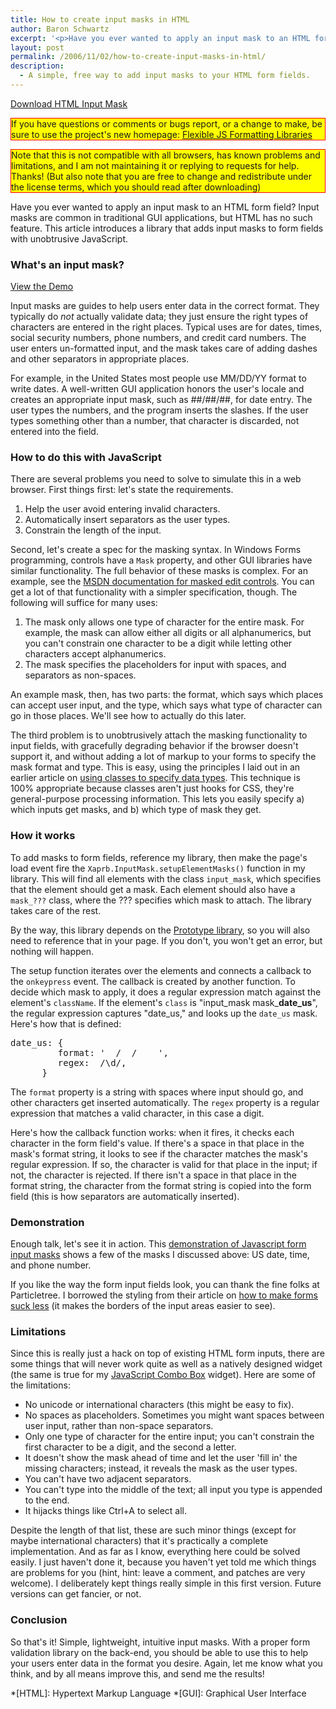 ```yaml
---
title: How to create input masks in HTML
author: Baron Schwartz
excerpt: '<p>Have you ever wanted to apply an input mask to an HTML form field? Input masks are common in traditional GUI applications, but HTML has no such feature. This article introduces a library that adds input masks to form fields with unobtrusive JavaScript.</p>'
layout: post
permalink: /2006/11/02/how-to-create-input-masks-in-html/
description:
  - A simple, free way to add input masks to your HTML form fields.
---
```

<p class="download">
  <a href="/html-input-mask/src/">Download HTML Input Mask</a>
</p>

<p style="border:solid red 1px; background:yellow">
  If you have questions or comments or bugs report, or a change to make, be sure to use the project's new homepage: <a href="http://code.google.com/p/flexible-js-formatting/">Flexible JS Formatting Libraries</a>
</p>

<p style="border: 1px solid red; background: yellow">
  Note that this is not compatible with all browsers, has known problems and limitations, and I am not maintaining it or replying to requests for help. Thanks! (But also note that you are free to change and redistribute under the license terms, which you should read after downloading)
</p>

Have you ever wanted to apply an input mask to an HTML form field? Input masks are common in traditional GUI applications, but HTML has no such feature. This article introduces a library that adds input masks to form fields with unobtrusive JavaScript.

### What's an input mask?

<p class="demo">
  <a href="/html-input-mask/html-form-input-mask.html">View the Demo</a>
</p>

Input masks are guides to help users enter data in the correct format. They typically do *not* actually validate data; they just ensure the right types of characters are entered in the right places. Typical uses are for dates, times, social security numbers, phone numbers, and credit card numbers. The user enters un-formatted input, and the mask takes care of adding dashes and other separators in appropriate places.

For example, in the United States most people use MM/DD/YY format to write dates. A well-written GUI application honors the user's locale and creates an appropriate input mask, such as ##/##/##, for date entry. The user types the numbers, and the program inserts the slashes. If the user types something other than a number, that character is discarded, not entered into the field.

### How to do this with JavaScript

There are several problems you need to solve to simulate this in a web browser. First things first: let's state the requirements.

1.  Help the user avoid entering invalid characters.
2.  Automatically insert separators as the user types.
3.  Constrain the length of the input.

Second, let's create a spec for the masking syntax. In Windows Forms programming, controls have a `Mask` property, and other GUI libraries have similar functionality. The full behavior of these masks is complex. For an example, see the [MSDN documentation for masked edit controls][1]. You can get a lot of that functionality with a simpler specification, though. The following will suffice for many uses:

1.  The mask only allows one type of character for the entire mask. For example, the mask can allow either all digits or all alphanumerics, but you can't constrain one character to be a digit while letting other characters accept alphanumerics.
2.  The mask specifies the placeholders for input with spaces, and separators as non-spaces.

An example mask, then, has two parts: the format, which says which places can accept user input, and the type, which says what type of character can go in those places. We'll see how to actually do this later.

The third problem is to unobtrusively attach the masking functionality to input fields, with gracefully degrading behavior if the browser doesn't support it, and without adding a lot of markup to your forms to specify the mask format and type. This is easy, using the principles I laid out in an earlier article on [using classes to specify data types][2]. This technique is 100% appropriate because classes aren't just hooks for CSS, they're general-purpose processing information. This lets you easily specify a) which inputs get masks, and b) which type of mask they get.

### How it works

To add masks to form fields, reference my library, then make the page's load event fire the `Xaprb.InputMask.setupElementMasks()` function in my library. This will find all elements with the class `input_mask`, which specifies that the element should get a mask. Each element should also have a `mask_???` class, where the ??? specifies which mask to attach. The library takes care of the rest.

By the way, this library depends on the [Prototype library][3], so you will also need to reference that in your page. If you don't, you won't get an error, but nothing will happen.

The setup function iterates over the elements and connects a callback to the `onkeypress` event. The callback is created by another function. To decide which mask to apply, it does a regular expression match against the element's `className`. If the element's `class` is "input\_mask mask\_**date_us**", the regular expression captures "date_us," and looks up the `date_us` mask. Here's how that is defined:

<pre>date_us: {
         format: '  /  /    ',
         regex:  /\d/,
      }</pre>

The `format` property is a string with spaces where input should go, and other characters get inserted automatically. The `regex` property is a regular expression that matches a valid character, in this case a digit.

Here's how the callback function works: when it fires, it checks each character in the form field's value. If there's a space in that place in the mask's format string, it looks to see if the character matches the mask's regular expression. If so, the character is valid for that place in the input; if not, the character is rejected. If there isn't a space in that place in the format string, the character from the format string is copied into the form field (this is how separators are automatically inserted).

### Demonstration

Enough talk, let's see it in action. This [demonstration of Javascript form input masks][4] shows a few of the masks I discussed above: US date, time, and phone number.

If you like the way the form input fields look, you can thank the fine folks at Particletree. I borrowed the styling from their article on [how to make forms suck less][5] (it makes the borders of the input areas easier to see).

### Limitations

Since this is really just a hack on top of existing HTML form inputs, there are some things that will never work quite as well as a natively designed widget (the same is true for my [JavaScript Combo Box][6] widget). Here are some of the limitations:

*   No unicode or international characters (this might be easy to fix).
*   No spaces as placeholders. Sometimes you might want spaces between user input, rather than non-space separators.
*   Only one type of character for the entire input; you can't constrain the first character to be a digit, and the second a letter.
*   It doesn't show the mask ahead of time and let the user 'fill in' the missing characters; instead, it reveals the mask as the user types.
*   You can't have two adjacent separators.
*   You can't type into the middle of the text; all input you type is appended to the end.
*   It hijacks things like Ctrl+A to select all.

Despite the length of that list, these are such minor things (except for maybe international characters) that it's practically a complete implementation. And as far as I know, everything here could be solved easily. I just haven't done it, because you haven't yet told me which things are problems for you (hint, hint: leave a comment, and patches are very welcome). I deliberately kept things really simple in this first version. Future versions can get fancier, or not.

### Conclusion

So that's it! Simple, lightweight, intuitive input masks. With a proper form validation library on the back-end, you should be able to use this to help your users enter data in the format you desire. Again, let me know what you think, and by all means improve this, and send me the results!

 *[HTML]: Hypertext Markup Language
 *[GUI]: Graphical User Interface

 [1]: http://msdn.microsoft.com/en-us/masked/html/vbproMask_MEdit.asp
 [2]: /blog/2006/01/02/tables-and-data-part-1/
 [3]: http://prototype.conio.net/
 [4]: /html-input-mask/html-form-input-mask.html
 [5]: http://particletree.com/notebook/how-to-make-firefox-forms-suck-less/
 [6]: /blog/2005/09/29/javascript-combo-box/

